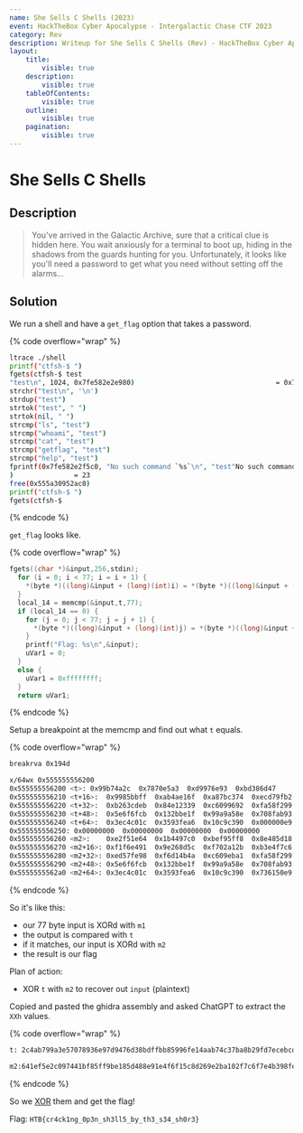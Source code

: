 ```yaml
---
name: She Sells C Shells (2023)
event: HackTheBox Cyber Apocalypse - Intergalactic Chase CTF 2023
category: Rev
description: Writeup for She Sells C Shells (Rev) - HackTheBox Cyber Apocalypse - Intergalactic Chase CTF (2023) 💜
layout:
    title:
        visible: true
    description:
        visible: true
    tableOfContents:
        visible: true
    outline:
        visible: true
    pagination:
        visible: true
---
```


# She Sells C Shells

## Description

> You've arrived in the Galactic Archive, sure that a critical clue is hidden here. You wait anxiously for a terminal to boot up, hiding in the shadows from the guards hunting for you. Unfortunately, it looks like you'll need a password to get what you need without setting off the alarms...

## Solution

We run a shell and have a `get_flag` option that takes a password.

{% code overflow="wrap" %}
```bash
ltrace ./shell
printf("ctfsh-$ ")                                                      = 8
fgets(ctfsh-$ test
"test\n", 1024, 0x7fe582e2e980)                                   = 0x7ffd880fa6b0
strchr("test\n", '\n')                                                  = "\n"
strdup("test")                                                          = 0x555a30952ac0
strtok("test", " ")                                                     = "test"
strtok(nil, " ")                                                        = nil
strcmp("ls", "test")                                                    = -8
strcmp("whoami", "test")                                                = 3
strcmp("cat", "test")                                                   = -17
strcmp("getflag", "test")                                               = -13
strcmp("help", "test")                                                  = -12
fprintf(0x7fe582e2f5c0, "No such command `%s`\n", "test"No such command `test`
)               = 23
free(0x555a30952ac0)                                                    = <void>
printf("ctfsh-$ ")                                                      = 8
fgets(ctfsh-$
```
{% endcode %}

`get_flag` looks like.

{% code overflow="wrap" %}
```c
fgets((char *)&input,256,stdin);
  for (i = 0; i < 77; i = i + 1) {
    *(byte *)((long)&input + (long)(int)i) = *(byte *)((long)&input + (long)(int)i) ^ m1[(int)i];
  }
  local_14 = memcmp(&input,t,77);
  if (local_14 == 0) {
    for (j = 0; j < 77; j = j + 1) {
      *(byte *)((long)&input + (long)(int)j) = *(byte *)((long)&input + (long)(int)j) ^ m2[(int)j];
    }
    printf("Flag: %s\n",&input);
    uVar1 = 0;
  }
  else {
    uVar1 = 0xffffffff;
  }
  return uVar1;
```
{% endcode %}

Setup a breakpoint at the memcmp and find out what `t` equals.

{% code overflow="wrap" %}
```bash
breakrva 0x194d

x/64wx 0x555555556200
0x555555556200 <t>:	0x99b74a2c	0x7870e5a3	0xd9976e93	0xbd386d47
0x555555556210 <t+16>:	0x9985bbff	0xab4ae16f	0xa87bc374	0xecd79fb2
0x555555556220 <t+32>:	0xb263cdeb	0x84e12339	0xc6099692	0xfa58f299
0x555555556230 <t+48>:	0x5e6f6fcb	0x132bbe1f	0x99a9a58e	0x708fab93
0x555555556240 <t+64>:	0x3ec4c01c	0x3593fea6	0x10c9c390	0x000000e9
0x555555556250:	0x00000000	0x00000000	0x00000000	0x00000000
0x555555556260 <m2>:	0xe2f51e64	0x1b4497c0	0xbef95ff8	0x8e485d18
0x555555556270 <m2+16>:	0xf1f6e491	0x9e268d5c	0xf702a12b	0xb3e4f7c6
0x555555556280 <m2+32>:	0xed57fe98	0xf6d14b4a	0xc609eba1	0xfa58f299
0x555555556290 <m2+48>:	0x5e6f6fcb	0x132bbe1f	0x99a9a58e	0x708fab93
0x5555555562a0 <m2+64>:	0x3ec4c01c	0x3593fea6	0x10c9c390	0x736150e9
```
{% endcode %}

So it's like this:

-   our 77 byte input is XORd with `m1`
-   the output is compared with `t`
-   if it matches, our input is XORd with `m2`
-   the result is our flag

Plan of action:

-   XOR `t` with `m2` to recover out `input` (plaintext)

Copied and pasted the ghidra assembly and asked ChatGPT to extract the `XXh` values.

{% code overflow="wrap" %}
```txt
t: 2c4ab799a3e57078936e97d9476d38bdffbb85996fe14aab74c37ba8b29fd7ecebcd63b23923e184929609c699f258facb6f6f5e1fbe2b138ea5a99993ab8f701cc0c43ea6fe933590c3c910e9

m2:641ef5e2c097441bf85ff9be185d488e91e4f6f15c8d269e2ba102f7c6f7e4b398fe57ed4a4bd1f6a1eb09c699f258facb6f6f5e1fbe2b138ea5a99993ab8f701cc0c43ea6fe933590c3c910e9
```
{% endcode %}

So we [XOR](<https://gchq.github.io/CyberChef/#recipe=From_Hex('Auto')XOR(%7B'option':'Hex','string':'641ef5e2c097441bf85ff9be185d488e91e4f6f15c8d269e2ba102f7c6f7e4b398fe57ed4a4bd1f6a1eb09c699f258facb6f6f5e1fbe2b138ea5a99993ab8f701cc0c43ea6fe933590c3c910e9'%7D,'Standard',false)&input=MmM0YWI3OTlhM2U1NzA3ODkzNmU5N2Q5NDc2ZDM4YmRmZmJiODU5OTZmZTE0YWFiNzRjMzdiYThiMjlmZDdlY2ViY2Q2M2IyMzkyM2UxODQ5Mjk2MDljNjk5ZjI1OGZhY2I2ZjZmNWUxZmJlMmIxMzhlYTVhOTk5OTNhYjhmNzAxY2MwYzQzZWE2ZmU5MzM1OTBjM2M5MTBlOQ>) them and get the flag!

Flag: `HTB{cr4ck1ng_0p3n_sh3ll5_by_th3_s34_sh0r3}`
